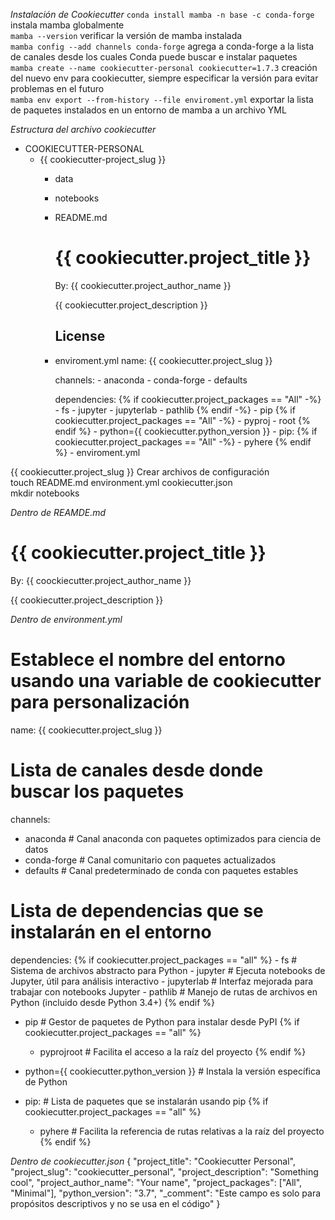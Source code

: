 _Instalación de Cookiecutter_ 
`conda install mamba -n base -c conda-forge`    instala mamba globalmente  
`mamba --version`                               verificar la versión de mamba instalada  
`mamba config --add channels conda-forge`       agrega a conda-forge a la lista de canales desde los cuales Conda puede buscar e instalar paquetes  
`mamba create --name cookiecutter-personal cookiecutter=1.7.3`    creación del nuevo env para cookiecutter, siempre especificar la versión para evitar problemas en el futuro  
`mamba env export --from-history --file enviroment.yml` exportar la lista de paquetes instalados en un entorno de mamba a un archivo YML  

_Estructura del archivo cookiecutter_
- COOKIECUTTER-PERSONAL
    - {{ cookiecutter-project_slug }}
        - data
        - notebooks
        - README.md
             # {{ cookiecutter.project_title }}

            By: {{ cookiecutter.project_author_name }}

            {{ cookiecutter.project_description }}

            ## License
        - enviroment.yml
            name: {{ cookiecutter.project_slug }}

            channels:
              - anaconda
              - conda-forge
              - defaults

            dependencies:
            {% if cookiecutter.project_packages == "All" -%}
              - fs
              - jupyter
              - jupyterlab
              - pathlib
            {% endif -%}
              - pip
            {% if cookiecutter.project_packages == "All" -%}
              - pyproj
              - root
            {% endif %}
              - python={{ cookiecutter.python_version }}
              - pip:
                {% if cookiecutter.project_packages == "All" -%}
                  - pyhere
                {% endif %}
                - enviroment.yml

{{ cookiecutter.project_slug }} Crear archivos de configuración  
touch README.md environment.yml cookiecutter.json                    
mkdir notebooks  

_Dentro de REAMDE.md_  
# {{ cookiecutter.project_title }}  

By: {{ coockiecutter.project_author_name }}   

{{ cookiecutter.project_description }}  

_Dentro de environment.yml_  
# Establece el nombre del entorno usando una variable de cookiecutter para personalización  
name: {{ cookiecutter.project_slug }}  

# Lista de canales desde donde buscar los paquetes  
channels:  
  - anaconda       # Canal anaconda con paquetes optimizados para ciencia de datos
  - conda-forge    # Canal comunitario con paquetes actualizados
  - defaults       # Canal predeterminado de conda con paquetes estables

# Lista de dependencias que se instalarán en el entorno
dependencies:
  {% if cookiecutter.project_packages == "all" %}
    - fs             # Sistema de archivos abstracto para Python
    - jupyter        # Ejecuta notebooks de Jupyter, útil para análisis interactivo
    - jupyterlab     # Interfaz mejorada para trabajar con notebooks Jupyter
    - pathlib        # Manejo de rutas de archivos en Python (incluido desde Python 3.4+)
  {% endif %}
  - pip             # Gestor de paquetes de Python para instalar desde PyPI
  {% if cookiecutter.project_packages == "all" %}
    - pyprojroot     # Facilita el acceso a la raíz del proyecto
  {% endif %}
  - python={{ cookiecutter.python_version }}  # Instala la versión específica de Python

  - pip:             # Lista de paquetes que se instalarán usando pip
    {% if cookiecutter.project_packages == "all" %}
      - pyhere       # Facilita la referencia de rutas relativas a la raíz del proyecto
    {% endif %}

_Dentro de cookiecutter.json_
{
  "project_title": "Cookiecutter Personal",
  "project_slug": "cookiecutter_personal",
  "project_description": "Something cool",
  "project_author_name": "Your name",
  "project_packages": ["All", "Minimal"],
  "python_version": "3.7",
  "_comment": "Este campo es solo para propósitos descriptivos y no se usa en el código"
}



